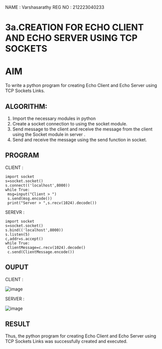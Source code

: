 NAME : Varshasarathy 
REG NO : 212223040233

# 3a.CREATION FOR ECHO CLIENT AND ECHO SERVER USING TCP SOCKETS
# AIM
To write a python program for creating Echo Client and Echo Server using TCP
Sockets Links.
## ALGORITHM:
1. Import the necessary modules in python
2. Create a socket connection to using the socket module.
3. Send message to the client and receive the message from the client using the Socket module in
 server .
4. Send and receive the message using the send function in socket.
## PROGRAM
CLIENT :
```
import socket
s=socket.socket()
s.connect(('localhost',8000))
while True:
 msg=input("Client > ")
 s.send(msg.encode())
 print("Server > ",s.recv(1024).decode())
```
SEREVR :
```
import socket
s=socket.socket()
s.bind(('localhost',8000))
s.listen(5)
c,addr=s.accept()
while True:
 ClientMessage=c.recv(1024).decode()
 c.send(ClientMessage.encode())
```
## OUPUT
CLIENT :

![image](https://github.com/user-attachments/assets/53d9cfac-9efa-45cf-b191-9c3e90fd006c)

SERVER : 

![image](https://github.com/user-attachments/assets/bdef1e23-1de7-4d2c-b927-8650ea3e9c28)

## RESULT
Thus, the python program for creating Echo Client and Echo Server using TCP Sockets Links 
was successfully created and executed.
